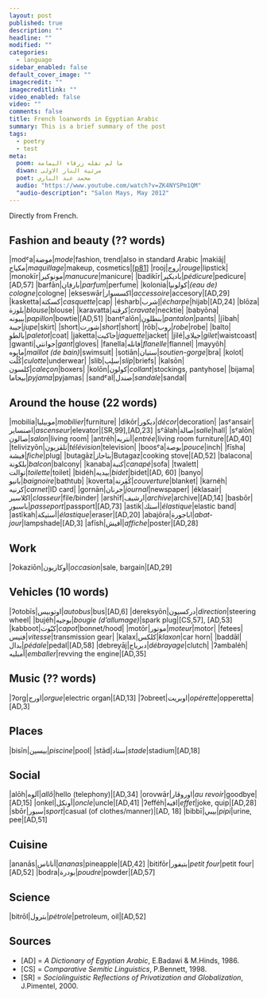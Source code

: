```yaml
---
layout: post
published: true
description: ""
headline: ""
modified: ""
categories: 
  - language
sidebar_enabled: false
default_cover_image: ""
imagecredit: ""
imagecreditlink: ""
video_enabled: false
video: ""
comments: false
title: French loanwords in Egyptian Arabic
summary: This is a brief summary of the post
tags: 
  - poetry
  - test
meta: 
  poem: ﻣﺎ ﻟﻢ ﺗﻘﻠﻪ ﺯﺭﻗﺎء اﻟﻴﻤﺎﻣﺔ
  diwan: ﻣﺮﺛﻴﺔ اﻟﻨﺎﺭ اﻻﻭﻟﻰ
  poet: ﻣﺤﻤﺪ ﻋﺒﺪ اﻟﺒﺎﺭﻱ
  audio: "https://www.youtube.com/watch?v=ZK4NYSPm1QM"
  "audio-description": "Salon Mays, May 2012"
---
```







Directly from French.

## Fashion and beauty (?? words)

|modˤa|موضة|_mode_|fashion, trend|also in standard Arabic
|makiāj|مكياج|_maquillage_|makeup, cosmetics|[[p81](https://books.google.ca/books?id=zYWQRz8EYJ0C&lpg=PP1&pg=PP6#v=onepage&q=maquillage&f=false)]
|rooj|روج|_rouge_|lipstick|
|monokīr|مونوكير|_manucure_|manicure|
|badikīr|باديكير|_pédicure_|pedicure|[AD,57]
|barfān|بارفان|_parfum_|perfume|
|kolonia|كولونيا|_(eau de) cologne_|cologne|
|ekseswār|اكسسوار|_accessoire_|accesory|[AD,29]
|kasketta|كسكتة|_casquette_|cap|
|ésharb|إشرب|_écharpe_|hijab|[AD,24]
|blōza|بلوزة|_blouse_|blouse|
|karavatta|كرڤتة|_cravate_|necktie|
|babyōna|ببيونه|_papillon_|bowtie|[AD,51]
|bantˤalōn|بنطلون|_pantalon_|pants|
|jībah|جيبة|_jupe_|skirt|
|short|شورت|_short_|short|
|rōb|روب|_robe_|robe|
|balto|بالطو|_paletot_|coat|
|jaketta|جاكيت|_jaquette_|jacket|
|jilé|جيلاي|_gilet_|waistcoast|
|gwanti|جوانتي|_gant_|gloves|
|fanella|فانله|_flanelle_|flannel|
|mayyōh|مايوه|_maillot (de bain)_|swimsuit|
|sotiān|ستيان|_soutien-gorge_|bra|
|kolot|كُلُت|_culotte_|underwear|
|slib|سلِب|_slip_|briefs|
|kalsōn|كلسون|_caleçon_|boxers|
|kolōn|كولون|_collant_|stockings, pantyhose|
|bijama|بيجاما|_pyjama_|pyjamas|
|sandˤal|صندل|_sandale_|sandal|

## Around the house (22 words)

|mobilia|موبيليا|_mobilier_|furniture|
|dikōr|ديكور|_décor_|decoration|
|asˤansair|اصنساير|_ascenseur_|elevator|[SR,99],[AD,23]
|sˤālah|صالة|_salle_|hall|
|sˤalōn|صالون|_salon_|living room|
|antréh|أنتريه|_entrée_|living room furniture|[AD,40]
|telivizyōn|تلڤزيون|_télévision_|television|
|boosˤa|بوصة|_pouce_|inch|
|fīsha|فيشة|_fiche_|plug|
|butagāz|بتاجاز|Butagaz|cooking stove|[AD,52]
|balacona|بلكونة|_balcon_|balcony|
|kanaba|كنبة|_canapé_|sofa|
|twalett|توالت|_toilette_|toilet|
|bidéh|بيديه|_bidet_|bidet|[AD, 60]
|banyo|بانيو|_baignoire_|bathtub|
|koverta|كُڤِرتة|_couverture_|blanket|
|karnéh|كرنيه|_carnet_|ID card|
|gornān|جرنان|_journal_|newspaper|
|éklasair|اكلاسير|_classeur_|file/binder|
|arshīf|ارشيف|_archive_|archive|[AD,14]
|basbōr|باسبور|_passeport_|passport|[AD,73]
|astik|أستك|_élastique_|elastic band|
|astīkah|أستيكة|_élastique_|eraser|[AD,20]
|abajōra|اباجورة|_abat-jour_|lampshade|[AD,3]
|afīsh|أفيش|_affiche_|poster|[AD,28]

## Work

|ʔokaziōn|أوكازيون|_occasion_|sale, bargain|[AD,29]

## Vehicles (10 words)

|ʔotobīs|اوتوبيس|_autobus_|bus|[AD,6]
|dereksyōn|دركسيون|_direction_|steering wheel|
|bujéh|بوجيه|_bougie (d’allumage)_|spark plug|[CS,57], [AD,53]
|kabboot|كبّوت|_capot_|bonnet/hood|
|motōr|موتور|_moteur_|motor|
|fetees|فتيس|_vitesse_|transmission gear|
|kalax|كلكس|_klaxon_|car horn|
|baddāl|بدال|_pédale_|pedal|[AD,58]
|debreyāj|دبرياج|_débrayage_|clutch|
|ʔambaléh|أمبليه|_emballer_|revving the engine|[AD,35]

## Music (?? words)

|ʔorg|اورج|_orgue_|electric organ|[AD,13]
|ʔobreet|اوبريت|_opérette_|opperetta|[AD,3]

## Places 

|bisīn|بيسين|_piscine_|pool|
|stād|ستاد|_stade_|stadium|[AD,18]

## Social

|alōh|آلوه|_allô_|hello (telephony)|[AD,34]
|orovwār|اوروڤار|_au revoir_|goodbye|[AD,15]
|onkel|أونكل|_oncle_|uncle|[AD,41]
|ʔefféh|افيه|_effet_|joke, quip|[AD,28]
|sbōr|سبور|_sport_|casual (of clothes/manner)|[AD, 18]
|bibbī|بيبي|_pipi_|urine, pee|[AD,51]

## Cuisine

|ananās|أناناس|_ananas_|pineapple|[AD,42]
|bitifōr|بتيفور|_petit four_|petit four|[AD,52]
|bodra|بودرة|_poudre_|powder|[AD,57]

## Science

|bitrōl|بترول|_pétrole_|petroleum, oil|[AD,52]

## Sources
- [AD] = _A Dictionary of Egyptian Arabic_, E.Badawi & M.Hinds, 1986.
- [CS] = _Comparative Semitic Linguistics_, P.Bennett, 1998.
- [SR] = _Sociolinguistic Reflections of Privatization and Globalization_, J.Pimentel, 2000.
